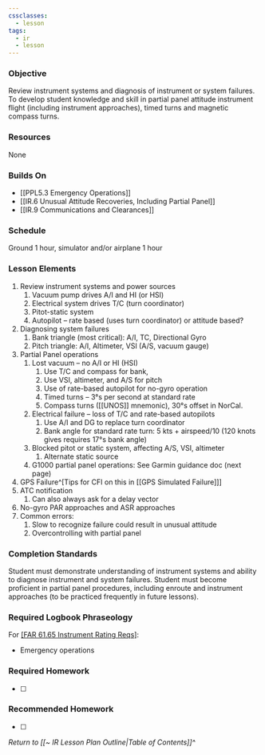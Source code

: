 ```yaml
---
cssclasses:
  - lesson
tags:
  - ir
  - lesson
---
```

### Objective
Review instrument systems and diagnosis of instrument or system failures. To develop student knowledge and skill in partial panel attitude instrument flight (including instrument approaches), timed turns and magnetic compass turns.

### Resources
None

### Builds On
- [[PPL5.3 Emergency Operations]]
- [[IR.6 Unusual Attitude Recoveries, Including Partial Panel]]
- [[IR.9 Communications and Clearances]]

### Schedule
Ground 1 hour, simulator and/or airplane 1 hour

### Lesson Elements
1. Review instrument systems and power sources 
	1. Vacuum pump drives A/I and HI (or HSI) 
	2. Electrical system drives T/C (turn coordinator) 
	3. Pitot-static system 
	4. Autopilot – rate based (uses turn coordinator) or attitude based?
2. Diagnosing system failures 
	1. Bank triangle (most critical): A/I, TC, Directional Gyro
	2. Pitch triangle: A/I, Altimeter, VSI (A/S, vacuum gauge) 
3. Partial Panel operations 
	1. Lost vacuum – no A/I or HI (HSI) 
		1. Use T/C and compass for bank, 
		2. Use VSI, altimeter, and A/S for pitch 
		3. Use of rate-based autopilot for no-gyro operation 
		4. Timed turns – 3°s per second at standard rate 
		5. Compass turns ([[UNOS]] mnemonic), 30°s offset in NorCal. 
	2. Electrical failure – loss of T/C and rate-based autopilots 
		1. Use A/I and DG to replace turn coordinator 
		2. Bank angle for standard rate turn: 5 kts + airspeed/10 (120 knots gives requires 17°s bank angle) 
	3. Blocked pitot or static system, affecting A/S, VSI, altimeter 
		1. Alternate static source 
	4. G1000 partial panel operations: See Garmin guidance doc (next page) 
4. GPS Failure^[Tips for CFI on this in [[GPS Simulated Failure]]]
5. ATC notification 
	1. Can also always ask for a delay vector
6. No-gyro PAR approaches and ASR approaches 
7. Common errors: 
	1. Slow to recognize failure could result in unusual attitude 
	2. Overcontrolling with partial panel 
### Completion Standards
Student must demonstrate understanding of instrument systems and ability to diagnose instrument and system failures. Student must become proficient in partial panel procedures, including enroute and instrument approaches (to be practiced frequently in future lessons).

### Required Logbook Phraseology
For [[FAR 61.65 Instrument Rating Reqs]](c):
- Emergency operations

### Required Homework
- [ ] 

### Recommended Homework
- [ ] 

*Return to [[~ IR Lesson Plan Outline|Table of Contents]]^*